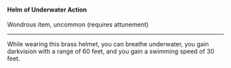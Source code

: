 #### Helm of Underwater Action

Wondrous item, uncommon (requires attunement)

---

While wearing this brass helmet, you can breathe underwater, you gain darkvision with a range of 60 feet, and you gain a swimming speed of 30 feet.